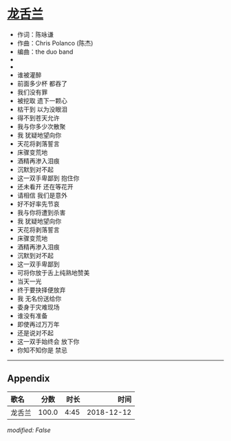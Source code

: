 # [龙舌兰](https://music.163.com/song?id=1323302907)

* 作词：陈咏谦
* 作曲：Chris Polanco (陈杰)
* 编曲：the duo band
*
*
* 谁被灌醉
* 前面多少杯 都吞了
* 我们没有罪
* 被挖取 遗下一颗心
* 枯干到 以为没眼泪
* 得不到苍天允许
* 我与你多少次散聚
* 我 犹疑地望向你
* 天花将剥落誓言
* 床骤变荒地
* 酒精再渗入泪痕
* 沉默到对不起
* 这一双手卑鄙到 抱住你
* 还未看开 还在等花开
* 请相信 我们是意外
* 好不好率先节哀
* 我与你将遭到杀害
* 我 犹疑地望向你
* 天花将剥落誓言
* 床骤变荒地
* 酒精再渗入泪痕
* 沉默到对不起
* 这一双手卑鄙到
* 可将你放于舌上纯熟地赞美
* 当天一光
* 终于要抉择便放弃
* 我 无名份送给你
* 委身于灾难现场
* 谁没有准备
* 即使再过万万年
* 还是说对不起
* 这一双手始终会 放下你
* 你知不知你是 禁忌


---

## Appendix

|歌名|分数|时长|时间|
|:---|:---:|---:|---:|
|龙舌兰|100.0|4:45|2018-12-12

*modified: False*